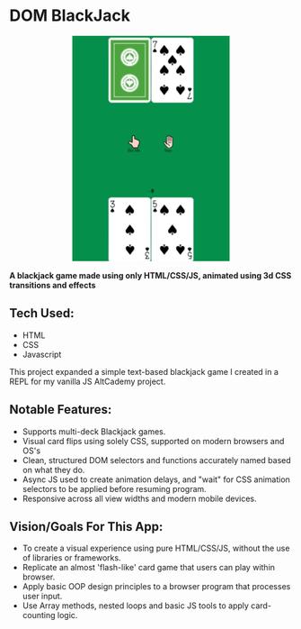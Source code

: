 # DOM BlackJack

<p align="center"><img src="https://raw.githubusercontent.com/Apesosmarc/Updatedblackjackgame/main/images/blackjackSS.png"/></p>

**A blackjack game made using only HTML/CSS/JS, animated using 3d CSS transitions and effects**

## Tech Used:
- HTML
- CSS
- Javascript

This project expanded a simple text-based blackjack game I created in a REPL for my vanilla JS AltCademy project.

## Notable Features:
* Supports multi-deck Blackjack games.
* Visual card flips using solely CSS, supported on modern browsers and OS's
* Clean, structured DOM selectors and functions accurately named based on what they do.
* Async JS used to create animation delays, and "wait" for CSS animation selectors to be applied before resuming program.
* Responsive across all view widths and modern mobile devices.

## Vision/Goals For This App:
* To create a visual experience using pure HTML/CSS/JS, without the use of libraries or frameworks.
* Replicate an almost 'flash-like' card game that users can play within browser.
* Apply basic OOP design principles to a browser program that processes user input.
* Use Array methods, nested loops and basic JS tools to apply card-counting logic.

